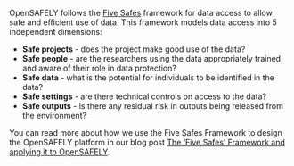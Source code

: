OpenSAFELY follows the [Five Safes](https://ukdataservice.ac.uk/help/secure-lab/what-is-the-five-safes-framework/) framework for data access to allow safe and efficient use of data. This framework models data access into 5 independent dimensions:

* **Safe projects** - does the project make good use of the data?
* **Safe people** - are the researchers using the data appropriately trained and aware of their role in data protection?
* **Safe data** - what is the potential for individuals to be identified in the data?
* **Safe settings** - are there technical controls on access to the data?
* **Safe outputs** - is there any residual risk in outputs being released from the environment?

You can read more about how we use the Five Safes Framework to design the OpenSAFELY platform in our blog post [The ‘Five Safes’ Framework and applying it to OpenSAFELY](https://www.bennett.ox.ac.uk/blog/2023/03/the-five-safes-framework-and-applying-it-to-opensafely/).
